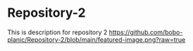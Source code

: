 # Repository-2
This is description for repository 2
https://github.com/bobo-planic/Repository-2/blob/main/featured-image.png?raw=true
